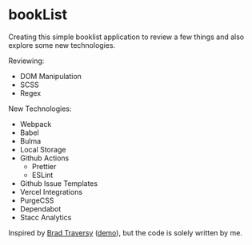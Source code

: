 # bookList

Creating this simple booklist application to review a few things and also explore some new technologies.

Reviewing:

- DOM Manipulation
- SCSS
- Regex

New Technologies:

- Webpack
- Babel
- Bulma
- Local Storage
- Github Actions
  - Prettier
  - ESLint
- Github Issue Templates
- Vercel Integrations
- PurgeCSS
- Dependabot
- Stacc Analytics

Inspired by [Brad Traversy](https://youtu.be/JaMCxVWtW58) ([demo](https://codepen.io/bradtraversy/pen/OrmKWZ)), but the code is solely written by me.

